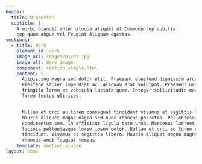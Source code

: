 ```yaml
---
header:
  title: Dimension
  subtitle: |-
    A morbi blandit ante natoque aliquet ut Commodo cep cubilia  
    cep quam augue vel Feugiat Aliquam egestas.
sections:
  - title: Work
    element_id: work
    image_url: images/pic02.jpg
    image_alt: Work image
    component: section_simple.html
    content: >-
      Adipiscing magna sed dolor elit. Praesent eleifend dignissim arcu, at
      eleifend sapien imperdiet ac. Aliquam erat volutpat. Praesent urna nisi,
      fringila lorem et vehicula lacinia quam. Integer sollicitudin mauris nec
      lorem luctus ultrices.


      Nullam et orci eu lorem consequat tincidunt vivamus et sagittis libero.
      Mauris aliquet magna magna sed nunc rhoncus pharetra. Pellentesque
      condimentum sem. In efficitur ligula tate urna. Maecenas laoreet massa vel
      lacinia pellentesque lorem ipsum dolor. Nullam et orci eu lorem consequat
      tincidunt. Vivamus et sagittis libero. Mauris aliquet magna magna sed nunc
      rhoncus amet feugiat tempus.
    template: section_simple
layout: home
---
```

